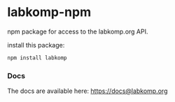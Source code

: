 # labkomp-npm
npm package for access to the labkomp.org API.

install this package:
```sh
npm install labkomp
```

### Docs
The docs are available here: [https://docs@labkomp.org](https://docs@labkomp.org)
